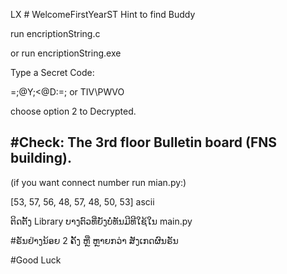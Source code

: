 LX # WelcomeFirstYearST
Hint to find Buddy

run encriptionString.c

or run encriptionString.exe

Type a Secret Code:

=;@Y;<@D:=; 
 or 
TIV\PWVO

choose option 2 to Decrypted.

#Check: The 3rd floor Bulletin board (FNS building).
--------------------------------------
(if you want connect number run mian.py:)

[53, 57, 56, 48, 57, 48, 50, 53] ascii

ຕິດຕັ້ງ Library ບາງຕົວທີ່ຍັງບໍ່ທັນມີທີໃຊ້ໃນ main.py

#ຣັນຢ່າງນ້ອຍ 2 ຄັ້ງ ຫຼື ຫຼາຍກວ່າ ສັງເກດຜົນຣັນ

#Good Luck
